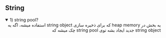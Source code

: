 ## String

<details open>
<summary> 
1) string pool?
</summary>
</details>

<div dir="rtl">
یه بخش در heap memory که برای ذخیره سازی string object استفاده میشه، اگه یه string object جدید ایجاد بشه توی string pool چک میشه که 
</div>
